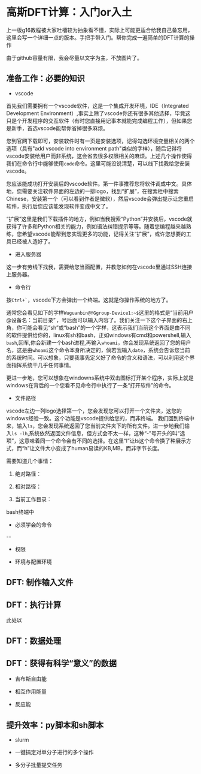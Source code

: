 # 高斯DFT计算：入门or入土

上一版g16教程被大家吐槽较为抽象看不懂，实际上可能更适合给我自己备忘用，这里会写一个详细一点的版本。手把手带入门。帮你完成一遍简单的DFT计算的操作

由于github容量有限，我会尽量以文字为主，不放图片了。

## 准备工作：必要的知识

- vscode

首先我们需要拥有一个vscode软件，这是一个集成开发环境，IDE（Integrated Development Environment）,事实上除了vscode你还有很多其他选择，毕竟这只是个开发程序的交互软件（有时您直接用记事本就能完成编程工作），但如果您是新手，首选vscode能帮你省掉很多麻烦。

您到官网下载即可，安装软件时有一页是安装选项，记得勾选环境变量相关的两个选项（具有"add vscode into environment path"类似的字样），随后记得将vscode安装给用户而非系统，这会省去很多权限相关的麻烦。上述几个操作使得我们在命令行中能够使用```code```命令。这里可能没说清楚，可以线下找我给您安装vscode。

您应该能成功打开安装后的vscode软件。第一件事推荐您将软件调成中文。具体地，您需要关注软件界面的左边的一排logo，找到“扩展”，在搜索栏中搜索Chinese，安装第一个（可以看到作者是微软），然后vscode会弹出提示让您重启软件，执行后您应该能发现软件变成中文了。

“扩展”这里是我们下载插件的地方，例如当我搜索“Python”并安装后，vscode就获得了许多和Python相关的能力，例如语法纠错提示等等。随着您编程越来越熟练，您希望vscode能帮到您实现更多的功能，记得关注“扩展”，或许您想要的工具已经被人造好了。

- 进入服务器

这一步有劳线下找我，需要给您当面配置，并教您如何在vscode里通过SSH连接上服务器。

- 命令行

按``` Ctrl+` ```，vscode下方会弹出一个终端。这就是你操作系统的地方了。

通常您会看见如下的字样```Wuguanbin@YGgroup-Device1:~$```这里的格式是“当前用户@设备名：当前目录$”，$号后面可以输入内容了。我们关注一下这个子界面的右上角，你可能会看见“sh”或“bash”的一个字样，这表示我们当前这个界面是由不同的软件提供给你的，linux有sh和bash，正如windows有cmd和powershell,输入```bash```,回车,你会新建一个bash进程,再输入```whoami```，你会发现系统返回了您的用户名，这是由```whoami```这个命令本身所决定的，倘若我输入```date```，系统会告诉您当前的系统时间。可以想象，只要我事先定义好了命令的含义和语法，可以利用这个界面指挥系统干几乎任何事情。

更进一步地，您可以想象在windowns系统中双击图标打开某个程序，实际上就是windows在背后的一个您看不见命令行中执行了一条“打开软件”的命令。

- 文件路径

vscode左边一列logo选择第一个，您会发现您可以打开一个文件夹，这您的windows经验一致。这个功能是vscode提供给您的，而非终端。
我们回到终端中来，输入```ls```，您会发现系统返回了您当前文件夹下的所有文件。进一步地我们输入```ls -lh```,系统依然返回文件信息，但方式会不太一样，这种“-”号开头的叫“选项”，这意味着同一个命令会有不同的选择。在这里“l”让ls这个命令换了种展示方式，而“h”让文件大小变成了human易读的KB,MB，而非字节长度。

需要知道几个事情：

1. 绝对路径：

2. 相对路径：

3. 当前工作目录：

bash终端中

- 必须学会的命令

-- 

- 权限 

- 环境与配置环境

## DFT: 制作输入文件

## DFT：执行计算
此处以

## DFT：数据处理

## DFT：获得有科学“意义”的数据

- 吉布斯自由能

- 相互作用能量

- 反应能

## 提升效率：py脚本和sh脚本

- slurm

- 一键搞定对单分子进行的多个操作

- 多分子批量提交任务
